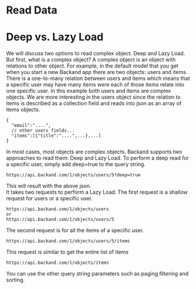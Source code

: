 # Read Data
# Deep vs. Lazy Load
We will discuss two options to read complex object. Deep and Lazy Load. But first, what is a complex object? A complex object is an object with relations to other object. For example, in the default model that you get when you start a new Backand app there are two objects: users and items. There is a one-to-many relation between users and items which means that a specific user may have many items were each of those items relate into one specific user. In this example both users and items are complex objects. We are more interesting in the users object since the relation to items is described as a collection field and reads into json as an array of items objects.
```
{
  "email":"....",
  // other users fields...
  "items":[{"title":"....",...},...]
}
```
In most cases, most objects are complex objects. Backand supports two approaches to read them: Deep and Lazy Load. To perform a deep read for a specific user, simply add deep=true to the query string.
```
https://api.backand.com/1/objects/users/5?deep=true
```
This will result with the above json.  
It takes two requests to perform a Lazy Load. The first request is a shallow request for users or a specific user.
```
https://api.backand.com/1/objects/users
or 
https://api.backand.com/1/objects/users/5
```
The second request is for all the items of a specific user.
```
https://api.backand.com/1/objects/users/5/items
```
This request is similar to get the entire list of items
```
https://api.backand.com/1/objects/items
```
You can use the other query string parameters such as paging filtering and sorting.
